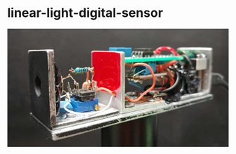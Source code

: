 # linear-light-digital-sensor

![Alt Text](https://github.com/serhiykobyakov/linear-light-digital-sensor/blob/main/Photodiode.jpg)

